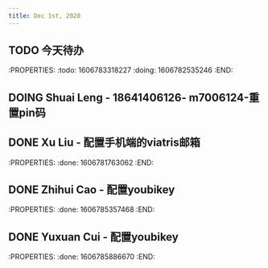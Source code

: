 ```yaml
---
title: Dec 1st, 2020
---
```


## TODO **今天待办**
:PROPERTIES:
:todo: 1606783318227
:doing: 1606782535246
:END:
## DOING Shuai Leng - 18641406126- m7006124-重置pin码
## DONE Xu Liu - 配置手机端的viatris邮箱
:PROPERTIES:
:done: 1606781763062
:END:
## DONE Zhihui Cao - 配置youbikey
:PROPERTIES:
:done: 1606785357468
:END:
## DONE Yuxuan Cui - 配置youbikey
:PROPERTIES:
:done: 1606785886670
:END:
##
##
##
